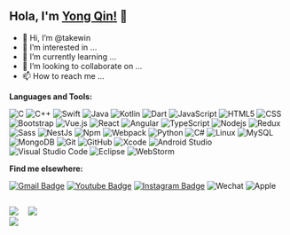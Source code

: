 ## Hola, I'm [Yong Qin!](https://qinyong.site) 👋

- 👋 Hi, I’m @takewin
- 👀 I’m interested in ...
- 🌱 I’m currently learning ...
- 💞️ I’m looking to collaborate on ...
- 📫 How to reach me ...

<!-- # 美景 -->
<!-- https://user-images.githubusercontent.com/11729877/119362794-aa8c9180-bcdf-11eb-9488-ed7c9b50e150.mp4 -->

**Languages and Tools:**

![C](https://img.shields.io/badge/C-333333.svg?style=flat&logo=c&logoColor=230059)
![C++](https://img.shields.io/badge/C++-333333.svg?style=flat&logo=c%2B%2B&logoColor=232391)
![Swift](https://img.shields.io/badge/Swift-333333?style=flat&logo=swift&logoColor=F54A2A)
![Java](https://img.shields.io/badge/-Java-333333?style=flat&logo=Java&logoColor=007396)
![Kotlin](https://img.shields.io/badge/-Kotlin-333333?style=flat&logo=kotlin)
![Dart](https://img.shields.io/badge/dart-333333.svg?style=flat&logo=dart&logoColor=white)
![JavaScript](https://img.shields.io/badge/-JavaScript-333333?style=flat&logo=javascript)
![HTML5](https://img.shields.io/badge/-HTML5-333333?style=flat&logo=HTML5)
![CSS](https://img.shields.io/badge/-CSS-333333?style=flat&logo=CSS3&logoColor=1572B6)
![Bootstrap](https://img.shields.io/badge/-Bootstrap-333333?style=flat&logo=bootstrap&logoColor=563D7C)
![Vue.js](https://img.shields.io/badge/Vuejs-333333.svg?style=flat&logo=vuedotjs&logoColor=%234FC08D)
![React](https://img.shields.io/badge/-React-333333?style=flat&logo=react&logoColor=2C2255)
![Angular](https://img.shields.io/badge/-Angular-333333?style=flat&logo=angular&logoColor=2C2255)
![TypeScript](https://img.shields.io/badge/-TypeScript-333333?style=flat&logo=typescript&logoColor=2C2255)
![Nodejs](https://img.shields.io/badge/Nodejs-333333?style=flat&logo=node.js&logoColor=2C2255)
![Redux](https://img.shields.io/badge/-Redux-333333?style=flat&logo=redux&logoColor=2C2255)
![Sass](https://img.shields.io/badge/-Sass-333333?style=flat&logo=sass&logoColor=2C2255)
![NestJs](https://img.shields.io/badge/-NestJs-333333?style=flat&logo=nestJs&logoColor=2C2255)
![Npm](https://img.shields.io/badge/-NPM-333333?style=flat&logo=npm&logoColor=2C2255)
![Webpack](https://img.shields.io/badge/-Webpack-333333?style=flat&logo=webpack&logoColor=2C2255)
![Python](https://img.shields.io/badge/-Python3-333333?style=flat&logo=Python&logoColor=007396)
![C#](https://img.shields.io/badge/-C%23-333333?style=flat&logo=c-sharp)
![Linux](https://img.shields.io/badge/-Linux-333333?style=flat&logo=Linux&logoColor=FCC624)
![MySQL](https://img.shields.io/badge/-MySQL-333333?style=flat&logo=mysql)
![MongoDB](https://img.shields.io/badge/-MongoDB-333333?style=flat&logo=mongodb)
![Git](https://img.shields.io/badge/-Git-333333?style=flat&logo=git)
![GitHub](https://img.shields.io/badge/-GitHub-333333?style=flat&logo=github)
![Xcode](https://img.shields.io/badge/Xcode-333333?style=flat&logo=Xcode&logoColor=007ACC)
![Android Studio](https://img.shields.io/badge/-Android%20Studio-333333?style=flat&logo=android-studio&logoColor=007ACC)
![Visual Studio Code](https://img.shields.io/badge/Visual%20Studio%20Code-333333.svg?style=flat&logo=visual-studio-code&logoColor=0078d7)
![Eclipse](https://img.shields.io/badge/-Eclipse-333333?style=flat&logo=eclipse-ide&logoColor=2C2255)
![WebStorm](https://img.shields.io/badge/webstorm-333333?style=flat&logo=webstorm&logoColor=114433)


**Find me elsewhere:**

[![Gmail Badge](https://img.shields.io/badge/-Gmail-c14438?style=flat-square&logo=Gmail&logoColor=white&link=mailto:takedwind@gmail.com)](mailto:takedwin@gmail.com)
[![Youtube Badge](https://img.shields.io/badge/-YouTube-ff0000?style=flat-square&labelColor=ff0000&logo=youtube&logoColor=white&link=https://www.youtube.com/channel/UCuzLZd5XDhkjD-h_dxuZnzw?view_as=subscriber)](https://www.youtube.com/channel/UCuzLZd5XDhkjD-h_dxuZnzw?view_as=subscriber)
[![Instagram Badge](https://img.shields.io/badge/-Instagram-E1306C?style=flat-square&labelColor=E1306C&logo=instagram&logoColor=white&link=https://www.instagram.com/takedwind/)](https://www.instagram.com/takedwind/)
![Wechat](https://img.shields.io/badge/WeChat-07C160?style=flat-square&logo=wechat&logoColor=white)
![Apple](https://img.shields.io/badge/Apple-%23000000.svg?style=flat-square&logo=apple&logoColor=white)
## 

<!-- ![](https://github-readme-stats.vercel.app/api/top-langs/?username=tkwind&theme=github_dark&langs_count=8)&emsp; -->
![](https://github-readme-stats.vercel.app/api/top-langs/?username=tkwind&layout=compact&theme=github_dark)&emsp;
![](https://gv.halberd.cn/tkwind?theme=digital&active=4C8EDA&deactive=0D1117&len=0&speed=100&size=30&space=5&tail=0)  
![](https://github-readme-stats.vercel.app/api?username=tkwind&show_icons=true&theme=github_dark)&emsp;



  




